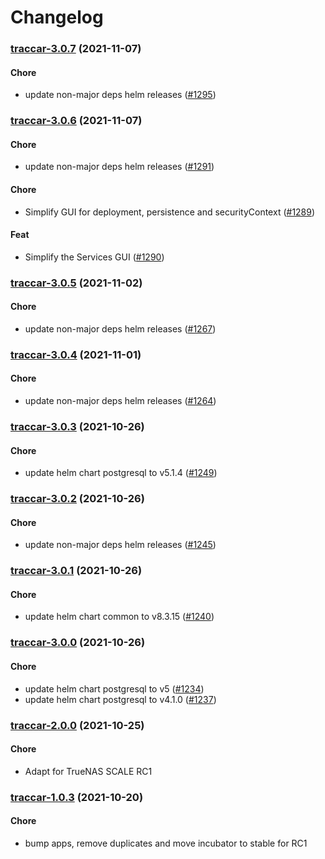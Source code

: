 # Changelog<br>


<a name="traccar-3.0.7"></a>
### [traccar-3.0.7](https://github.com/truecharts/apps/compare/traccar-3.0.6...traccar-3.0.7) (2021-11-07)

#### Chore

* update non-major deps helm releases ([#1295](https://github.com/truecharts/apps/issues/1295))



<a name="traccar-3.0.6"></a>
### [traccar-3.0.6](https://github.com/truecharts/apps/compare/traccar-3.0.5...traccar-3.0.6) (2021-11-07)

#### Chore

* update non-major deps helm releases ([#1291](https://github.com/truecharts/apps/issues/1291))

#### Chore

* Simplify GUI for deployment, persistence and securityContext ([#1289](https://github.com/truecharts/apps/issues/1289))

#### Feat

* Simplify the Services GUI ([#1290](https://github.com/truecharts/apps/issues/1290))



<a name="traccar-3.0.5"></a>
### [traccar-3.0.5](https://github.com/truecharts/apps/compare/traccar-3.0.4...traccar-3.0.5) (2021-11-02)

#### Chore

* update non-major deps helm releases ([#1267](https://github.com/truecharts/apps/issues/1267))



<a name="traccar-3.0.4"></a>
### [traccar-3.0.4](https://github.com/truecharts/apps/compare/traccar-3.0.3...traccar-3.0.4) (2021-11-01)

#### Chore

* update non-major deps helm releases ([#1264](https://github.com/truecharts/apps/issues/1264))



<a name="traccar-3.0.3"></a>
### [traccar-3.0.3](https://github.com/truecharts/apps/compare/traccar-3.0.2...traccar-3.0.3) (2021-10-26)

#### Chore

* update helm chart postgresql to v5.1.4 ([#1249](https://github.com/truecharts/apps/issues/1249))



<a name="traccar-3.0.2"></a>
### [traccar-3.0.2](https://github.com/truecharts/apps/compare/traccar-3.0.1...traccar-3.0.2) (2021-10-26)

#### Chore

* update non-major deps helm releases ([#1245](https://github.com/truecharts/apps/issues/1245))



<a name="traccar-3.0.1"></a>
### [traccar-3.0.1](https://github.com/truecharts/apps/compare/traccar-3.0.0...traccar-3.0.1) (2021-10-26)

#### Chore

* update helm chart common to v8.3.15 ([#1240](https://github.com/truecharts/apps/issues/1240))



<a name="traccar-3.0.0"></a>
### [traccar-3.0.0](https://github.com/truecharts/apps/compare/traccar-2.0.0...traccar-3.0.0) (2021-10-26)

#### Chore

* update helm chart postgresql to v5 ([#1234](https://github.com/truecharts/apps/issues/1234))
* update helm chart postgresql to v4.1.0 ([#1237](https://github.com/truecharts/apps/issues/1237))



<a name="traccar-2.0.0"></a>
### [traccar-2.0.0](https://github.com/truecharts/apps/compare/traccar-1.0.3...traccar-2.0.0) (2021-10-25)

#### Chore

* Adapt for TrueNAS SCALE RC1



<a name="traccar-1.0.3"></a>
### [traccar-1.0.3](https://github.com/truecharts/apps/compare/traccar-1.0.0...traccar-1.0.3) (2021-10-20)

#### Chore

* bump apps, remove duplicates and move incubator to stable for RC1
